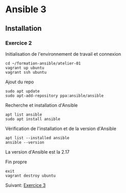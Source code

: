 # Ansible 3
## Installation
### Exercice 2
Initialisation de l'environnement de travail et connexion
```console
cd ~/formation-ansible/atelier-01
vagrant up ubuntu
vagrant ssh ubuntu
```

Ajout du repo
```console
sudo apt update
sudo apt-add-repository ppa:ansible/ansible
```

Recherche et installation d'Ansible
```console
apt list ansible
sudo apt install ansible
```

Vérification de l'installation et de la version d'Ansible
```console
apt list --installed ansible
ansible --version
```
La version d'Ansible est la 2.17

Fin propre
```console
exit
vagrant destroy ubuntu
```
Suivant:  [Exercice 3](Ansible_3.3.md)
